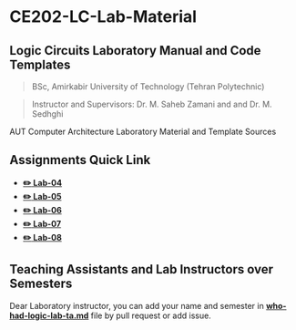 # CE202-LC-Lab-Material

## Logic Circuits Laboratory Manual and Code Templates

> BSc, Amirkabir University of Technology (Tehran Polytechnic)

> Instructor and Supervisors: Dr. M. Saheb Zamani and and Dr. M. Sedhghi

AUT Computer Architecture Laboratory Material and Template Sources

## Assignments Quick Link

* [**:pencil2: Lab-04**](https://github.com/aut-ce/CE202-LC-Lab-Material/tree/master/assignment-04)
* [**:pencil2: Lab-05**](https://github.com/aut-ce/CE202-LC-Lab-Material/tree/master/assignment-05)
* [**:pencil2: Lab-06**](https://github.com/aut-ce/CE202-LC-Lab-Material/tree/master/assignment-06)
* [**:pencil2: Lab-07**](https://github.com/aut-ce/CE202-LC-Lab-Material/tree/master/assignment-07)
* [**:pencil2: Lab-08**](https://github.com/aut-ce/CE202-LC-Lab-Material/tree/master/assignment-08)

## Teaching Assistants and Lab Instructors over Semesters
Dear Laboratory instructor, you can add your name and semester in [**who-had-logic-lab-ta.md**](./who-had-logic-lab-ta.md) file by pull request or add issue.
